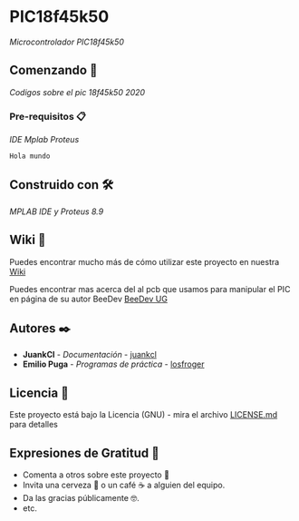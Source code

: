 # PIC18f45k50

_Microcontrolador PIC18f45k50_

## Comenzando 🚀

_Codigos sobre el pic 18f45k50 2020_


### Pre-requisitos 📋

_IDE Mplab_
_Proteus_

```
Hola mundo
```

## Construido con 🛠️

_MPLAB IDE y Proteus 8.9_


## Wiki 📖

Puedes encontrar mucho más de cómo utilizar este proyecto en nuestra [Wiki](https://github.com/tu/proyecto/wiki)

Puedes encontrar mas acerca del al pcb que usamos para manipular el PIC en página de su autor BeeDev [BeeDev UG](https://sites.google.com/view/beedev/p%C3%A1gina-principal?authuser=0)

## Autores ✒️

* **JuankCl** - *Documentación* - [juankcl](https://github.com/juankcl)
* **Emilio Puga** - *Programas de práctica* - [losfroger](https://github.com/losfroger)

## Licencia 📄

Este proyecto está bajo la Licencia (GNU) - mira el archivo [LICENSE.md](LICENSE) para detalles

## Expresiones de Gratitud 🎁

* Comenta a otros sobre este proyecto 📢
* Invita una cerveza 🍺 o un café ☕ a alguien del equipo. 
* Da las gracias públicamente 🤓.
* etc.

